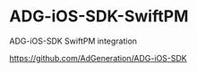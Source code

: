 # ADG-iOS-SDK-SwiftPM

ADG-iOS-SDK SwiftPM integration

https://github.com/AdGeneration/ADG-iOS-SDK

